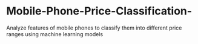 # Mobile-Phone-Price-Classification-
Analyze features of mobile phones to classify them into different price ranges using machine learning models
